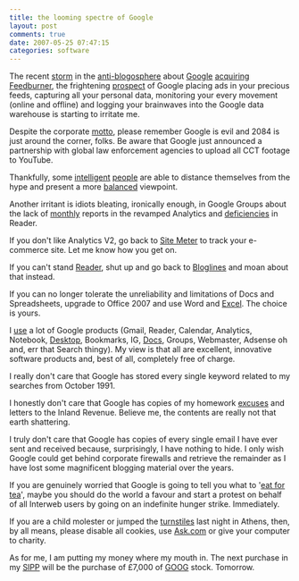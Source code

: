 ```yaml
---
title: the looming spectre of Google
layout: post
comments: true
date: 2007-05-25 07:47:15
categories: software
---
```

The recent
[storm](http://scobleizer.com/2007/05/23/dog-distrustdisdain-of-google-moves-in/)
in the
[anti-blogosphere](http://www.therssweblog.com/?guid=20070524110855)
about [Google](http://www.google.com/)
[acquiring](http://www.techcrunch.com/2007/05/23/100-million-payday-for-feedburner-this-deal-is-confirmed/)
[Feedburner](http://www.feedburner.com), the frightening
[prospect](http://www.geeknewscentral.com/archives/007047.html) of
Google placing ads in your precious feeds, capturing all your personal
data, monitoring your every movement (online and offline) and logging
your brainwaves into the Google data warehouse is starting to irritate
me.

Despite the corporate
[motto](http://investor.google.com/conduct.html), please remember
Google is evil and 2084 is just around the corner, folks. Be aware
that Google just announced a partnership with global law enforcement
agencies to upload all CCT footage to YouTube.

Thankfully, some
[intelligent](http://marshallk.com/why-buying-feedburner-is-really-smart-of-google)
[people](http://andybeard.eu/2007/05/77-reasons-why-google-buying-feedburner-is-a-match-made-in-heaven-hell.html)
are able to distance themselves from the hype and present a more
[balanced](http://scobleizer.com/2007/05/24/another-reason-i-use-google-reader/)
viewpoint.

Another irritant is idiots bleating, ironically enough, in Google
Groups about the lack of
[monthly](http://groups.google.com/group/analytics-help-basics/browse_frm/thread/648a3ded5712a1e7/2f37bba1b8a3346c?lnk=gst&q=monthly&rnum=2#2f37bba1b8a3346c)
reports in the revamped Analytics and
[deficiencies](http://groups.google.com/group/Google-Labs-Reader/browse_frm/thread/46ecef4ffd2722da)
in Reader.

If you don't like Analytics V2, go back to
[Site Meter](http://sitemeter.sitetoolbox.com/) to track your e-commerce
site.  Let me know how you get on.

If you can't stand [Reader](http://www.google.com/reader/view/), shut
up and go back to
[Bloglines](http://www.vecosys.com/2007/05/24/i-hate-the-bloglines-plumber/)
and moan about that instead.

If you can no longer tolerate the unreliability and limitations of
Docs and Spreadsheets, upgrade to Office 2007 and use Word and
[Excel](http://www.nbrightside.com/blog/2006/09/14/google-versus-microsoft/).
The choice is yours.

I
[use](http://www.nbrightside.com/blog/2007/02/19/am-i-a-google-whore-yet/)
a lot of Google products (Gmail, Reader, Calendar, Analytics,
Notebook,
[Desktop](http://www.nbrightside.com/blog/2007/03/07/in-praise-of-google-desktop/),
Bookmarks, IG,
[Docs](http://www.nbrightside.com/blog/2006/10/11/google-docs-and-spreadsheets/),
Groups, Webmaster, Adsense oh and, err that Search thingy). My view is
that all are excellent, innovative software products and, best of all,
completely free of charge.

I really don't care that Google has stored every single keyword
related to my searches from October 1991.

I honestly don't care that Google has copies of my homework
[excuses](http://www.nbrightside.com/blog/2006/06/05/novel-homework-excuse/)
and letters to the Inland Revenue. Believe me, the contents are really
not that earth shattering.

I truly don't care that Google has copies of every single email I have
ever sent and received because, surprisingly, I have nothing to
hide. I only wish Google could get behind corporate firewalls and
retrieve the remainder as I have lost some magnificent blogging
material over the years.

If you are genuinely worried that Google is going to tell you what to
'[eat for tea](http://www.ft.com/cms/s/c3e49548-088e-11dc-b11e-000b5df10621.html)',
maybe you should do the world a favour and start a protest on behalf
of all Interweb users by going on an indefinite hunger
strike. Immediately.

If you are a child molester or jumped the
[turnstiles](http://news.bbc.co.uk/sport1/hi/football/teams/l/liverpool/6686867.stm)
last night in Athens, then, by all means, please disable all cookies,
use [Ask.com](http://www.nbrightside.com/blog/2007/05/11/dont-ask/) or
give your computer to charity.

As for me, I am putting my money where my mouth in. The next purchase
in my
[SIPP](http://www.nbrightside.com/blog/2005/11/21/my-personal-pensions-crisis/)
will be the purchase of &pound;7,000 of
[GOOG](http://finance.google.com/finance?q=goog) stock. Tomorrow.
